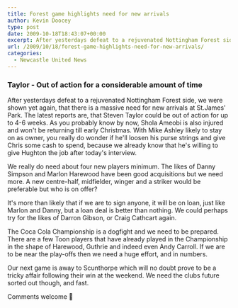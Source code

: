 ```yaml
---
title: Forest game highlights need for new arrivals
author: Kevin Doocey
type: post
date: 2009-10-18T18:43:07+00:00
excerpt: After yesterdays defeat to a rejuvenated Nottingham Forest side, we were shown yet..
url: /2009/10/18/forest-game-highlights-need-for-new-arrivals/
categories:
  - Newcastle United News
---
```


### Taylor - Out of action for a considerable amount of time

After yesterdays defeat to a rejuvenated Nottingham Forest side, we were shown yet again, that there is a massive need for new arrivals at St.James' Park. The latest reports are, that Steven Taylor could be out of action for up to 4-6 weeks. As you probably know by now, Shola Ameobi is also injured and won't be returning till early Christmas. With Mike Ashley likely to stay on as owner, you really do wonder if he'll loosen his purse strings and give Chris some cash to spend, because we already know that he's willing to give Hughton the job after today's interview.

We really do need about four new players minimum. The likes of Danny Simpson and Marlon Harewood have been good acquisitions but we need more. A new centre-half, midfielder, winger and a striker would be preferable but who is on offer?

It's more than likely that if we are to sign anyone, it will be on loan, just like Marlon and Danny, but a loan deal is better than nothing. We could perhaps try for the likes of Darron Gibson, or Craig Cathcart again.

The Coca Cola Championship is a dogfight and we need to be prepared. There are a few Toon players that have already played in the Championship in the shape of Harewood, Guthrie and indeed even Andy Carroll. If we are to be near the play-offs then we need a huge effort, and in numbers.

Our next game is away to Scunthorpe which will no doubt prove to be a tricky affair following their win at the weekend. We need the clubs future sorted out though, and fast.

Comments welcome 🙂

